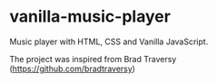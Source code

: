 # vanilla-music-player
Music player with HTML, CSS and Vanilla JavaScript.

The project was inspired from Brad Traversy (https://github.com/bradtraversy)
